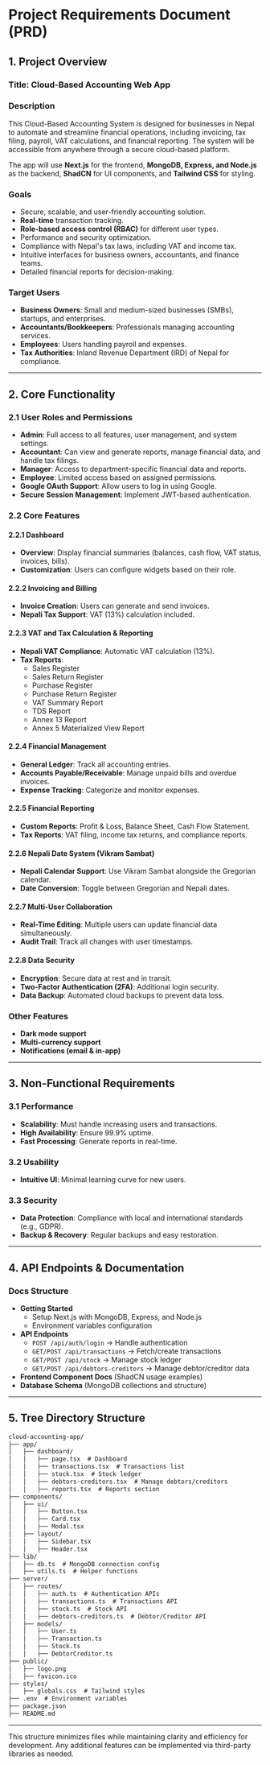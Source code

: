 # Project Requirements Document (PRD)

## 1. Project Overview
### **Title**: Cloud-Based Accounting Web App

### **Description**
This Cloud-Based Accounting System is designed for businesses in Nepal to automate and streamline financial operations, including invoicing, tax filing, payroll, VAT calculations, and financial reporting. The system will be accessible from anywhere through a secure cloud-based platform.

The app will use **Next.js** for the frontend, **MongoDB, Express, and Node.js** as the backend, **ShadCN** for UI components, and **Tailwind CSS** for styling.

### **Goals**
- Secure, scalable, and user-friendly accounting solution.
- **Real-time** transaction tracking.
- **Role-based access control (RBAC)** for different user types.
- Performance and security optimization.
- Compliance with Nepal's tax laws, including VAT and income tax.
- Intuitive interfaces for business owners, accountants, and finance teams.
- Detailed financial reports for decision-making.

### **Target Users**
- **Business Owners**: Small and medium-sized businesses (SMBs), startups, and enterprises.
- **Accountants/Bookkeepers**: Professionals managing accounting services.
- **Employees**: Users handling payroll and expenses.
- **Tax Authorities**: Inland Revenue Department (IRD) of Nepal for compliance.

---

## 2. Core Functionality

### 2.1 User Roles and Permissions
- **Admin**: Full access to all features, user management, and system settings.
- **Accountant**: Can view and generate reports, manage financial data, and handle tax filings.
- **Manager**: Access to department-specific financial data and reports.
- **Employee**: Limited access based on assigned permissions.
- **Google OAuth Support**: Allow users to log in using Google.
- **Secure Session Management**: Implement JWT-based authentication.

### 2.2 Core Features

#### 2.2.1 Dashboard
- **Overview**: Display financial summaries (balances, cash flow, VAT status, invoices, bills).
- **Customization**: Users can configure widgets based on their role.

#### 2.2.2 Invoicing and Billing
- **Invoice Creation**: Users can generate and send invoices.
- **Nepali Tax Support**: VAT (13%) calculation included.

#### 2.2.3 VAT and Tax Calculation & Reporting
- **Nepali VAT Compliance**: Automatic VAT calculation (13%).
- **Tax Reports**:
  - Sales Register
  - Sales Return Register
  - Purchase Register
  - Purchase Return Register
  - VAT Summary Report
  - TDS Report
  - Annex 13 Report
  - Annex 5 Materialized View Report

#### 2.2.4 Financial Management
- **General Ledger**: Track all accounting entries.
- **Accounts Payable/Receivable**: Manage unpaid bills and overdue invoices.
- **Expense Tracking**: Categorize and monitor expenses.

#### 2.2.5 Financial Reporting
- **Custom Reports**: Profit & Loss, Balance Sheet, Cash Flow Statement.
- **Tax Reports**: VAT filing, income tax returns, and compliance reports.

#### 2.2.6 Nepali Date System (Vikram Sambat)
- **Nepali Calendar Support**: Use Vikram Sambat alongside the Gregorian calendar.
- **Date Conversion**: Toggle between Gregorian and Nepali dates.

#### 2.2.7 Multi-User Collaboration
- **Real-Time Editing**: Multiple users can update financial data simultaneously.
- **Audit Trail**: Track all changes with user timestamps.

#### 2.2.8 Data Security
- **Encryption**: Secure data at rest and in transit.
- **Two-Factor Authentication (2FA)**: Additional login security.
- **Data Backup**: Automated cloud backups to prevent data loss.

### **Other Features**
- **Dark mode support**
- **Multi-currency support**
- **Notifications (email & in-app)**

---

## 3. Non-Functional Requirements

### 3.1 Performance
- **Scalability**: Must handle increasing users and transactions.
- **High Availability**: Ensure 99.9% uptime.
- **Fast Processing**: Generate reports in real-time.

### 3.2 Usability
- **Intuitive UI**: Minimal learning curve for new users.

### 3.3 Security
- **Data Protection**: Compliance with local and international standards (e.g., GDPR).
- **Backup & Recovery**: Regular backups and easy restoration.

---

## 4. API Endpoints & Documentation

### **Docs Structure**
- **Getting Started**
  - Setup Next.js with MongoDB, Express, and Node.js
  - Environment variables configuration
- **API Endpoints**
  - `POST /api/auth/login` → Handle authentication
  - `GET/POST /api/transactions` → Fetch/create transactions
  - `GET/POST /api/stock` → Manage stock ledger
  - `GET/POST /api/debtors-creditors` → Manage debtor/creditor data
- **Frontend Component Docs** (ShadCN usage examples)
- **Database Schema** (MongoDB collections and structure)

---

## 5. Tree Directory Structure
```markdown
cloud-accounting-app/
├── app/
│   ├── dashboard/
│   │   ├── page.tsx  # Dashboard
│   │   ├── transactions.tsx  # Transactions list
│   │   ├── stock.tsx  # Stock ledger
│   │   ├── debtors-creditors.tsx  # Manage debtors/creditors
│   │   ├── reports.tsx  # Reports section
├── components/
│   ├── ui/
│   │   ├── Button.tsx
│   │   ├── Card.tsx
│   │   ├── Modal.tsx
│   ├── layout/
│   │   ├── Sidebar.tsx
│   │   ├── Header.tsx
├── lib/
│   ├── db.ts  # MongoDB connection config
│   ├── utils.ts  # Helper functions
├── server/
│   ├── routes/
│   │   ├── auth.ts  # Authentication APIs
│   │   ├── transactions.ts  # Transactions API
│   │   ├── stock.ts  # Stock API
│   │   ├── debtors-creditors.ts  # Debtor/Creditor API
│   ├── models/
│   │   ├── User.ts
│   │   ├── Transaction.ts
│   │   ├── Stock.ts
│   │   ├── DebtorCreditor.ts
├── public/
│   ├── logo.png
│   ├── favicon.ico
├── styles/
│   ├── globals.css  # Tailwind styles
├── .env  # Environment variables
├── package.json
├── README.md
```

---

This structure minimizes files while maintaining clarity and efficiency for development. Any additional features can be implemented via third-party libraries as needed.

